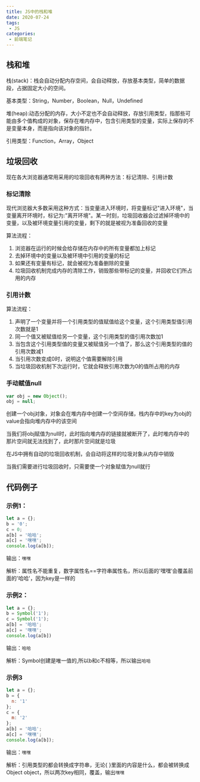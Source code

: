 ```yaml
---
title: JS中的栈和堆
date: 2020-07-24
tags:
 - JS
categories:
 - 前端笔记
---
```


## 栈和堆
栈(stack)：栈会自动分配内存空间，会自动释放，存放基本类型，简单的数据段，占据固定大小的空间。

基本类型：String，Number，Boolean，Null，Undefined

堆(heap):动态分配的内存，大小不定也不会自动释放，存放引用类型，指那些可能由多个值构成的对象，保存在堆内存中，包含引用类型的变量，实际上保存的不是变量本身，而是指向该对象的指针。

引用类型：Function，Array，Object

## 垃圾回收
现在各大浏览器通常用采用的垃圾回收有两种方法：标记清除、引用计数

### 标记清除
现代浏览器大多数采用这种方式：当变量进入环境时，将变量标记"进入环境"，当变量离开环境时，标记为:"离开环境"。某一时刻，垃圾回收器会过滤掉环境中的变量，以及被环境变量引用的变量，剩下的就是被视为准备回收的变量

算法流程：
1. 浏览器在运行的时候会给存储在内存中的所有变量都加上标记
2. 去掉环境中的变量以及被环境中引用的变量的标记
3. 如果还有变量有标记，就会被视为准备删除的变量
4. 垃圾回收机制完成内存的清除工作，销毁那些带标记的变量，并回收它们所占用的内存
### 引用计数
算法流程：
1. 声明了一个变量并将一个引用类型的值赋值给这个变量，这个引用类型值引用次数就是1
2. 同一个值又被赋值给另一个变量，这个引用类型的值引用次数加1
3. 当包含这个引用类型值的变量又被赋值另一个值了，那么这个引用类型的值的引用次数减1
4. 当引用次数变成0时，说明这个值需要解除引用
5. 当垃圾回收机制下次运行时，它就会释放引用次数为0的值所占用的内存

### 手动赋值null
```js
var obj = new Object();
obj = null;
```
创建一个obj对象，对象会在堆内存中创建一个空间存储，栈内存中的key为obj的value会指向堆内存中的该空间

当我们将obj赋值为null时，此时指向堆内存的链接就被断开了，此时堆内存中的那片空间就无法找到了，此时那片空间就是垃圾

在JS中拥有自动的垃圾回收机制，会自动将这样的垃圾对象从内存中销毁

当我们需要进行垃圾回收时，只需要使一个对象赋值为null就行

## 代码例子
### 示例1：
```js
let a = {};
b = '0';
c = 0;
a[b] = '哈哈';
a[c] = '嘿嘿';
console.log(a[b]);
```
输出：`嘿嘿`

解析：属性名不能重复，数字属性名==字符串属性名，所以后面的'嘿嘿’会覆盖前面的'哈哈'，因为key是一样的

### 示例2：
```js
let a = {};
b = Symbol('1');
c = Symbol('1');
a[b] = '哈哈';
a[c] = '嘿嘿';
console.log(a[b])
```
输出：`哈哈`

解析：Symbol创建是唯一值的,所以b和c不相等，所以输出`哈哈`

### 示例3
```js
let a = {};
b = {
  n: '1'
};
c = {
  m: '2'
};
a[b] = '哈哈';
a[c] = '嘿嘿';
console.log(a[b]);
```
输出：`嘿嘿`

解析：引用类型的都会转换成字符串，无论{ }里面的内容是什么，都会被转换成Object object，所以两次key相同，覆盖，输出`嘿嘿`